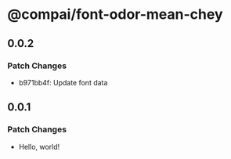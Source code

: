 # @compai/font-odor-mean-chey

## 0.0.2

### Patch Changes

- b971bb4f: Update font data

## 0.0.1

### Patch Changes

- Hello, world!
